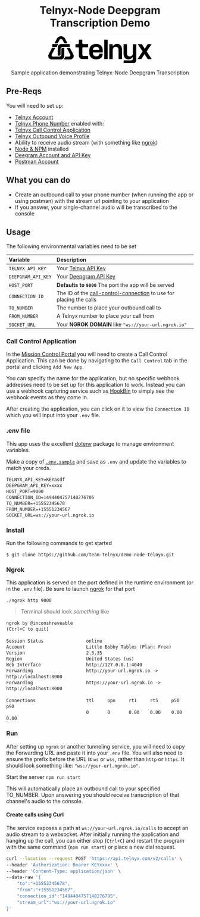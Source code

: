 <div align="center">

# Telnyx-Node Deepgram Transcription Demo

![Telnyx](../../logo-dark.png)

Sample application demonstrating Telnyx-Node Deepgram Transcription

</div>

## Pre-Reqs

You will need to set up:

* [Telnyx Account](https://telnyx.com/sign-up?utm_source=referral&utm_medium=github_referral&utm_campaign=cross-site-link)
* [Telnyx Phone Number](https://portal.telnyx.com/#/app/numbers/my-numbers?utm_source=referral&utm_medium=github_referral&utm_campaign=cross-site-link) enabled with:
* [Telnyx Call Control Application](https://portal.telnyx.com/#/app/call-control/applications?utm_source=referral&utm_medium=github_referral&utm_campaign=cross-site-link)
* [Telnyx Outbound Voice Profile](https://portal.telnyx.com/#/app/outbound-profiles?utm_source=referral&utm_medium=github_referral&utm_campaign=cross-site-link)
* Ability to receive audio stream (with something like [ngrok](https://developers.telnyx.com/docs/v2/development/ngrok?utm_source=referral&utm_medium=github_referral&utm_campaign=cross-site-link))
* [Node & NPM](https://developers.telnyx.com/docs/v2/development/dev-env-setup?lang=node&utm_source=referral&utm_medium=github_referral&utm_campaign=cross-site-link) installed
* [Deegram Account and API Key](https://console.deepgram.com/signup?jump=keys)
* [Postman Account](https://www.postman.com/postman-account/)

## What you can do

* Create an outbound call to your phone number (when running the app or using postman) with the stream url pointing to your application
* If you answer, your single-channel audio will be transcribed to the console

## Usage

The following environmental variables need to be set

| Variable               | Description                                                                                                                                              |
|:-----------------------|:---------------------------------------------------------------------------------------------------------------------------------------------------------|
| `TELNYX_API_KEY`       | Your [Telnyx API Key](https://portal.telnyx.com/#/app/api-keys)                                                                                          |
| `DEEPGRAM_API_KEY`     | Your [Deepgram API Key](https://console.deepgram.com/signup?jump=keys)                                                                                   |
| `HOST_PORT`            | **Defaults to `9000`** The port the app will be served                                                                                                   |
| `CONNECTION_ID`        | The ID of the [call-control-connection](https://portal.telnyx.com/#/app/call-control/applications) to use for placing the calls                          |
| `TO_NUMBER`            | The number to place your outbound call to                                                                                                                |
| `FROM_NUMBER`          | A Telnyx number to place your call from                                                                                                                  |
| `SOCKET_URL`           | Your **NGROK DOMAIN** like `"ws://your-url.ngrok.io"`                                                                                                    |

### Call Control Application

In the [Mission Control Portal](https://portal.telnyx.com/) you will need to create a Call Control Application. This can be done by navigating to the `Call Control` tab in the portal and clicking `Add New App`.

You can specify the name for the application, but no specific webhook addresses need to be set up for this application to work. Instead you can use a webhook capturing service such as
[HookBin](https://hookbin.com/) to simply see the webhook events as they come in. 

After creating the application, you can click on it to view the `Connection ID` which you will input into your `.env` file.

### .env file

This app uses the excellent [dotenv](https://github.com/motdotla/dotenv) package to manage environment variables.

Make a copy of [`.env.sample`](./.env.sample) and save as `.env` and update the variables to match your creds.

```
TELNYX_API_KEY=KEYasdf
DEEPGRAM_API_KEY=xxxx
HOST_PORT=9000
CONNECTION_ID=1494404757140276705
TO_NUMBER=+15552345678
FROM_NUMBER=+15551234567
SOCKET_URL=ws://your-url.ngrok.io

```

### Install

Run the following commands to get started

```
$ git clone https://github.com/team-telnyx/demo-node-telnyx.git
```

### Ngrok

This application is served on the port defined in the runtime environment (or in the `.env` file). Be sure to launch [ngrok](https://developers.telnyx.com/docs/v2/development/ngrok?utm_source=referral&utm_medium=github_referral&utm_campaign=cross-site-link) for that port

```
./ngrok http 9000
```

> Terminal should look _something_ like

```
ngrok by @inconshreveable                                                                                                                               (Ctrl+C to quit)

Session Status                online
Account                       Little Bobby Tables (Plan: Free)
Version                       2.3.35
Region                        United States (us)
Web Interface                 http://127.0.0.1:4040
Forwarding                    http://your-url.ngrok.io -> http://localhost:8000
Forwarding                    https://your-url.ngrok.io -> http://localhost:8000

Connections                   ttl     opn     rt1     rt5     p50     p90
                              0       0       0.00    0.00    0.00    0.00
```

### Run

After setting up `ngrok` or another tunneling service, you will need to copy the Forwarding URL and paste it into your `.env` file. You will also need to ensure the prefix before the URL is `ws` or `wss`, rather than `http` or `https`. It should look something like: `"ws://your-url.ngrok.io"`.

Start the server `npm run start`

This will automatically place an outbound call to your specified TO_NUMBER. Upon answering you should receive transcription of that channel's audio to the console.

#### Create calls using Curl

The service exposes a path at `ws://your-url.ngrok.io/calls` to accept an audio stream to a websocket. After initially running the application and hanging up the call, you can either stop (`Ctrl+C`) and restart the program with the same command (`npm run start`) or place a new dial request. 

```bash
curl --location --request POST 'https://api.telnyx.com/v2/calls' \
--header 'Authorization: Bearer KEYxxxx' \
--header 'Content-Type: application/json' \
--data-raw '{
    "to":"+15552345678",
    "from":"+15551234567",
    "connection_id":"1494404757140276705",
    "stream_url":"ws://your-url.ngrok.io"
}'
```

